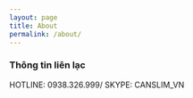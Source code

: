 ```yaml
---
layout: page
title: About
permalink: /about/
---
```


### Thông tin liên lạc

HOTLINE: 0938.326.999/ SKYPE: CANSLIM_VN
